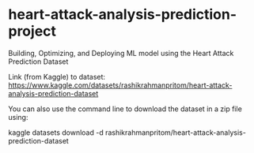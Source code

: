 # heart-attack-analysis-prediction-project
Building, Optimizing, and Deploying ML model using the Heart Attack Prediction Dataset

Link (from Kaggle) to dataset: https://www.kaggle.com/datasets/rashikrahmanpritom/heart-attack-analysis-prediction-dataset

You can also use the command line to download the dataset in a zip file using:

kaggle datasets download -d rashikrahmanpritom/heart-attack-analysis-prediction-dataset